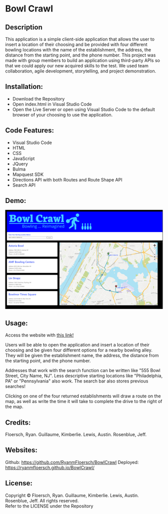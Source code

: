 # Bowl Crawl

## Description
This application is a simple client-side application that allows the user to insert a location of their choosing and be provided with four different bowling locations with the name of the establishment, the address, the distance from the starting point, and the phone number. This project was made with group members to build an application using third-party APIs so that we could apply our new acquired skills to the test. We used team collaboration, agile development, storytelling, and project demonstration. 

## Installation:
<ul>
	<li>Download the Repository</li>
	<li>Open index.html in Visual Studio Code</li>
	<li>Open the Live Server or open using Visual Studio Code to the default browser of your choosing to use the application.</li>
</ul>

## Code Features: 
<ul>
	<li>Visual Studio Code</li>
	<li>HTML</li>
	<li>CSS</li>
	<li>JavaScript</li>
    <li>JQuery</li>
	<li>Bulma</li>
	<li>Mapquest SDK</li>
	<li>Directions API with both Routes and Route Shape API</li>
	<li>Search API</li>
</ul>

## Demo:
![alt text](./assets/BowlCrawlScreenshot.png)

## Usage:
Access the website with [this link!](https://ryanmfloersch.github.io/BowlCrawl/)

Users will be able to open the application and insert a location of their choosing and be given four different options for a nearby bowling alley. They will be given the establishment name, the address, the distance from the starting point, and the phone number. 

Addresses that work with the search function can be written like "555 Bowl Street, City Name, NJ". Less descriptive starting locations like "Philadelphia, PA" or "Pennsylvania" also work. The search bar also stores previous searches!

Clicking on one of the four returned establishments will draw a route on the map, as well as write the time it will take to complete the drive to the right of the map.

## Credits: 
Floersch, Ryan. Guillaume, Kimberlie. Lewis, Austin. Rosenblue, Jeff. 

## Websites: 
Github: https://github.com/RyanmFloersch/BowlCrawl 
Deployed:  https://ryanmfloersch.github.io/BowlCrawl/ 
	
## License: 
Copyright © Floersch, Ryan. Guillaume, Kimberlie. Lewis, Austin. Rosenblue, Jeff. All rights reserved.  
Refer to the LICENSE under the Repository 
